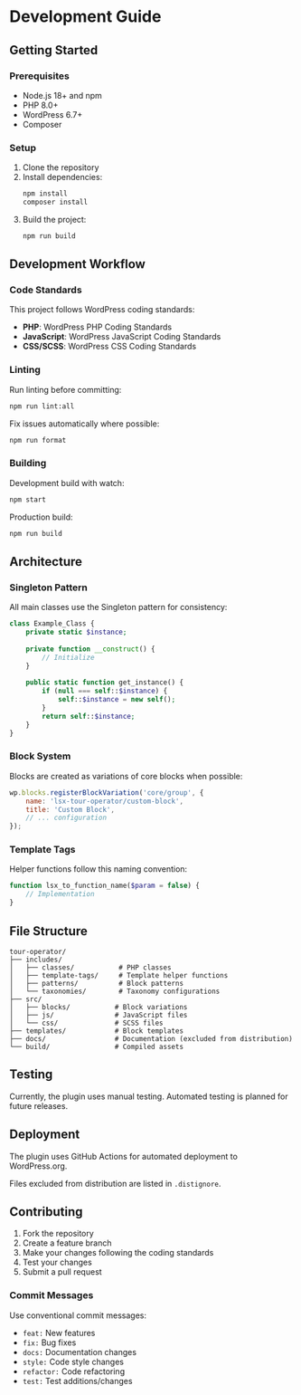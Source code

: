 # Development Guide

## Getting Started

### Prerequisites

- Node.js 18+ and npm
- PHP 8.0+
- WordPress 6.7+
- Composer

### Setup

1. Clone the repository
2. Install dependencies:
   ```bash
   npm install
   composer install
   ```
3. Build the project:
   ```bash
   npm run build
   ```

## Development Workflow

### Code Standards

This project follows WordPress coding standards:

- **PHP**: WordPress PHP Coding Standards
- **JavaScript**: WordPress JavaScript Coding Standards
- **CSS/SCSS**: WordPress CSS Coding Standards

### Linting

Run linting before committing:

```bash
npm run lint:all
```

Fix issues automatically where possible:

```bash
npm run format
```

### Building

Development build with watch:
```bash
npm start
```

Production build:
```bash
npm run build
```

## Architecture

### Singleton Pattern

All main classes use the Singleton pattern for consistency:

```php
class Example_Class {
    private static $instance;
    
    private function __construct() {
        // Initialize
    }
    
    public static function get_instance() {
        if (null === self::$instance) {
            self::$instance = new self();
        }
        return self::$instance;
    }
}
```

### Block System

Blocks are created as variations of core blocks when possible:

```javascript
wp.blocks.registerBlockVariation('core/group', {
    name: 'lsx-tour-operator/custom-block',
    title: 'Custom Block',
    // ... configuration
});
```

### Template Tags

Helper functions follow this naming convention:

```php
function lsx_to_function_name($param = false) {
    // Implementation
}
```

## File Structure

```
tour-operator/
├── includes/
│   ├── classes/           # PHP classes
│   ├── template-tags/     # Template helper functions
│   ├── patterns/          # Block patterns
│   └── taxonomies/        # Taxonomy configurations
├── src/
│   ├── blocks/           # Block variations
│   ├── js/               # JavaScript files
│   └── css/              # SCSS files
├── templates/            # Block templates
├── docs/                 # Documentation (excluded from distribution)
└── build/                # Compiled assets
```

## Testing

Currently, the plugin uses manual testing. Automated testing is planned for future releases.

## Deployment

The plugin uses GitHub Actions for automated deployment to WordPress.org.

Files excluded from distribution are listed in `.distignore`.

## Contributing

1. Fork the repository
2. Create a feature branch
3. Make your changes following the coding standards
4. Test your changes
5. Submit a pull request

### Commit Messages

Use conventional commit messages:

- `feat:` New features
- `fix:` Bug fixes
- `docs:` Documentation changes
- `style:` Code style changes
- `refactor:` Code refactoring
- `test:` Test additions/changes